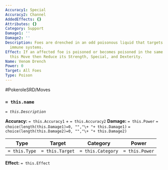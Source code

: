 ```yaml
---
Accuracy1: Special
Accuracy2: Channel
AddedEffects: {}
Attributes: {}
Category: Support
Damage1: ''
Damage2: ''
Description: Foes are drenched in an odd poisonous liquid that targets their weakened
  immune systems.
Effect: If an affected foe is poisoned or becomes poisoned in the same Round you used
  this Move then Reduce its Strength, Special, and Dexterity.
Name: Venom Drench
Power: 0
Target: All Foes
Type: Poison
---
```


#PokeroleSRD/Moves

### `= this.name` 
*`= this.Description`*

**Accuracy:** `= this.Accuracy1` + `= this.Accuracy2`
**Damage:** `= this.Power` `= choice(length(this.Damage1)=0, "","\+ "+ this.Damage1)` `= choice(length(this.Damage2)=0, "","\+ "+ this.Damage2)`

| Type          | Target          | Category          | Power          |
| ------------- | --------------- | ----------------  | -------------- |
| `= this.Type` | `= this.Target` | `= this.Category` | `= this.Power` | 

**Effect:** `= this.Effect`